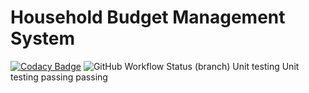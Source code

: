# Household Budget Management System
[![Codacy Badge](https://app.codacy.com/project/badge/Grade/731f9c2a564f4025bc8a9f705ce5c5cc)](https://www.codacy.com/gh/Sagar-Mohan-Jadhav/HBM/dashboard?utm_source=github.com&amp;utm_medium=referral&amp;utm_content=Sagar-Mohan-Jadhav/HBM&amp;utm_campaign=Badge_Grade)
<img alt="GitHub Workflow Status (branch)" src="https://img.shields.io/github/workflow/status/Sagar-Mohan-Jadhav/stepin104280/CI/master?label=C%2FC%2B%2B%20CI">
Unit testing
Unit testing
passing
passing
